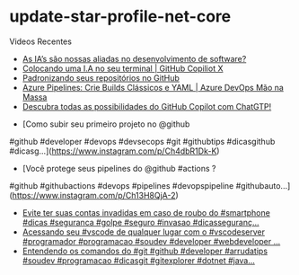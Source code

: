 # update-star-profile-net-core

Videos Recentes
<!-- YOUTUBE:START -->
- [As IA’s são nossas aliadas no desenvolvimento de software?](https://www.youtube.com/watch?v=obAstVNFMxA)
- [Colocando uma I.A no seu terminal | GitHub Copiliot X](https://www.youtube.com/watch?v=g6rHgksAQ8c)
- [Padronizando seus repositórios no GitHub](https://www.youtube.com/watch?v=y8-gNzmjkz0)
- [Azure Pipelines: Crie Builds Clássicos e YAML | Azure DevOps Mão na Massa](https://www.youtube.com/watch?v=NBguI2LK0xs)
- [Descubra todas as possibilidades do GitHub Copilot com ChatGTP!](https://www.youtube.com/watch?v=KaLDxqkIvVo)
<!-- YOUTUBE:END -->

<!-- INSTA:START -->
- [Como subir seu primeiro projeto no @github 

#github #developer #devops #devsecops #git #githubtips #dicasgithub #dicasg...](https://www.instagram.com/p/Ch4dbR1Dk-K)
- [Você protege seus pipelines do @github #actions ?

#github #githubactions #devops #pipelines #devopspipeline #githubauto...](https://www.instagram.com/p/Ch13H8QjA-2)
- [Evite ter suas contas invadidas em caso de roubo do #smartphone #dicas #seguranca #golpe #seguro #invasao #dicasseguranç...](https://www.instagram.com/p/ChcNPxbjSc3)
- [Acessando seu #vscode de qualquer lugar com o #vscodeserver  #programador #programacao #soudev #developer #webdeveloper ...](https://www.instagram.com/p/ChZjbvijpif)
- [Entendendo os comandos do #git  #github #developer #arrudatips #soudev #programacao #dicasgit #gitexplorer #dotnet #java...](https://www.instagram.com/p/ChW_wwhjd9K)
<!-- INSTA:END -->
